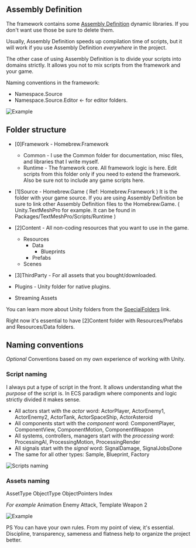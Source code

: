 ## Assembly Definition
The framework contains some [Assembly Definition](https://docs.unity3d.com/Manual/ScriptCompilationAssemblyDefinitionFiles.html) dynamic libraries. If you don't want use those be sure to delete them.
 
Usually, Assembly Definition speeds up compilation time of scripts, but it will work if you use Assembly Definition _everywhere_ in the project.

The other case of using Assembly Definition is to divide your scripts into domains strictly. It allows you not to mix scripts from the framework and your game. 
 
Naming conventions in the framework:
- Namespace.Source
- Namespace.Source.Editor <- for editor folders.

![Example](https://i.gyazo.com/e8980bba613d5604546e615740935bf7.png)

## Folder structure
* [0]Framework - Homebrew.Framework 
    * Common - I use the Common folder for documentation, misc files, and libraries that I write myself.
    * Runtime -  The framework core. All framework logic is here. Edit scripts from this folder only if you need to extend the framework. Also be sure not to include any game scripts here.

* [1]Source - Homebrew.Game ( Ref: Homebrew.Framework )
It is the folder with your game source. If you are using Assembly Definition be sure to link other Assembly Definition files to the Homebrew.Game. ( Unity.TextMeshPro for example. It can be found in Packages/TextMeshPro/Scripts/Runtime )

* [2]Content - All non-coding resources that you want to use in the game. 
    * Resources
        * Data
             * Blueprints 
        * Prefabs 
    * Scenes 

* [3]ThirdParty - For all assets that you bought/downloaded.
* Plugins - Unity folder for native plugins.
* Streaming Assets 

You can learn more about Unity folders from the
[SpecialFolders](https://docs.unity3d.com/Manual/SpecialFolders.html) link.

Right now it's essential to have [2]Content folder with Resources/Prefabs and Resources/Data folders. 
 
##  Naming conventions
_Optional_
Conventions based on my own experience of working with Unity.


### Script naming
I always put a type of script in the front. It allows understanding what the _purpose_ of the script is. In ECS paradigm where components and logic strictly divided it makes sense.
 
* All actors start with the _actor_ word: ActorPlayer, ActorEnemy1, ActorEnemy2, ActorTank, ActorSpaceShip, ActorAsteroid
* All components start with the _component_ word: ComponentPlayer, ComponentView, ComponentMotion, ComponentWeapon
* All systems, controllers, managers start with the _processing_ word: ProcessingAI, ProcessingMotion, ProcessingRender
* All signals start with the _signal_ word: SignalDamage, SignalJobsDone
* The same for all other types: Sample, Blueprint, Factory

![Scripts naming](https://i.gyazo.com/958b430486bcf32451d94dfce87044e7.png)

### Assets naming
AssetType ObjectType ObjectPointers Index

_For example_
Animation Enemy Attack, Template Weapon 2

![Example](https://i.gyazo.com/e063a7922892cd70e3e7551c1b145315.png)

PS You can have your own rules. From my point of view, it's essential. Discipline, transparency, sameness and flatness help to organize the project better. 